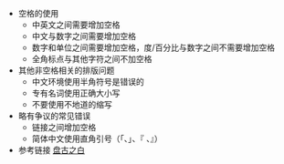 - 空格的使用
	- 中英文之间需要增加空格
	- 中文与数字之间需要增加空格
	- 数字和单位之间需要增加空格，度/百分比与数字之间不需要增加空格
	- 全角标点与其他字符之间不加空格
- 其他非空格相关的排版问题
	- 中文环境使用半角符号是错误的
	- 专有名词使用正确大小写
	- 不要使用不地道的缩写
- 略有争议的常见错误
	- 链接之间增加空格
	- 简体中文使用直角引号（「、」、『 、』）
- 参考链接 [盘古之白](https://blog.xiaoquankong.ai/%E3%80%8C%E7%9B%A4%E5%8F%A4%E4%B9%8B%E7%99%BD%E3%80%8D/)